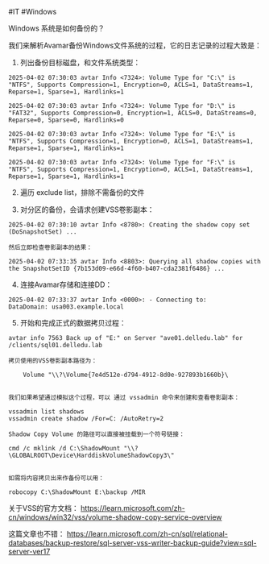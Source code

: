 #IT #Windows

Windows 系统是如何备份的？

我们来解析Avamar备份Windows文件系统的过程，它的日志记录的过程大致是：

1. 列出备份目标磁盘，和文件系统类型：
    
```
2025-04-02 07:30:03 avtar Info <7324>: Volume Type for "C:\" is "NTFS", Supports Compression=1, Encryption=0, ACLS=1, DataStreams=1, Reparse=1, Sparse=1, Hardlinks=1

2025-04-02 07:30:03 avtar Info <7324>: Volume Type for "D:\" is "FAT32", Supports Compression=0, Encryption=1, ACLS=0, DataStreams=0, Reparse=0, Sparse=0, Hardlinks=0

2025-04-02 07:30:03 avtar Info <7324>: Volume Type for "E:\" is "NTFS", Supports Compression=1, Encryption=0, ACLS=1, DataStreams=1, Reparse=1, Sparse=1, Hardlinks=1

2025-04-02 07:30:03 avtar Info <7324>: Volume Type for "F:\" is "NTFS", Supports Compression=1, Encryption=0, ACLS=1, DataStreams=1, Reparse=1, Sparse=1, Hardlinks=1
```


2. 遍历 exclude list，排除不需备份的文件
    
3. 对分区的备份，会请求创建VSS卷影副本：
```
2025-04-02 07:30:10 avtar Info <8780>: Creating the shadow copy set (DoSnapshotSet) ...
    
然后立即检查卷影副本的结果：
    
2025-04-02 07:33:35 avtar Info <8803>: Querying all shadow copies with the SnapshotSetID {7b153d09-e66d-4f60-b407-cda2381f6486} ...
```      
        
4. 连接Avamar存储和连接DD：
```
2025-04-02 07:33:37 avtar Info <0000>: - Connecting to:
DataDomain: usa003.example.local
```
      
    
5. 开始和完成正式的数据拷贝过程：
```
avtar info 7563 Back up of "E:" on Server "ave01.delledu.lab" for /clients/sql01.delledu.lab
    
拷贝使用的VSS卷影副本路径为：
    
    Volume "\\?\Volume{7e4d512e-d794-4912-8d0e-927893b1660b}\
    

我们如果希望通过模拟这个过程，可以 通过 vssadmin 命令来创建和查看卷影副本：

vssadmin list shadows
vssadmin create shadow /For=C: /AutoRetry=2

Shadow Copy Volume 的路径可以直接被挂载到一个符号链接：

cmd /c mklink /d C:\ShadowMount "\\?\GLOBALROOT\Device\HarddiskVolumeShadowCopy3\"


如需将内容拷贝出来作备份可以用：

robocopy C:\ShadowMount E:\backup /MIR
```   


关于VSS的官方文档： https://learn.microsoft.com/zh-cn/windows/win32/vss/volume-shadow-copy-service-overview
        
这篇文章也不错：
https://learn.microsoft.com/zh-cn/sql/relational-databases/backup-restore/sql-server-vss-writer-backup-guide?view=sql-server-ver17